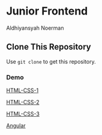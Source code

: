 # Junior Frontend
Aldhiyansyah Noerman

## Clone This Repository
Use `git clone` to get this repository.

### Demo

[HTML-CSS-1](https://zettabyte-fe-test.vercel.app/)

[HTML-CSS-2](https://zettabyte-fe-test-html2.vercel.app/)

[HTML-CSS-3](https://modest-goldberg-fe3e7b.netlify.app/)

[Angular](https://zettabyte-fe-test-angular.vercel.app/)